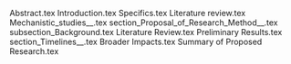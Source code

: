 Abstract.tex
Introduction.tex
Specifics.tex
Literature review.tex
Mechanistic_studies__.tex
section_Proposal_of_Research_Method__.tex
subsection_Background.tex
Literature Review.tex
Preliminary Results.tex
section_Timelines__.tex
Broader Impacts.tex
Summary of Proposed Research.tex
